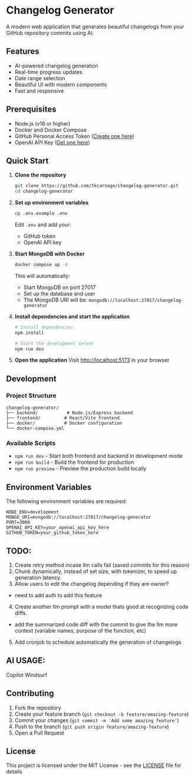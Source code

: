 # Changelog Generator

A modern web application that generates beautiful changelogs from your GitHub repository commits using AI.

## Features

- AI-powered changelog generation
- Real-time progress updates
- Date range selection
- Beautiful UI with modern components
- Fast and responsive

## Prerequisites

- Node.js (v18 or higher)
- Docker and Docker Compose
- GitHub Personal Access Token ([Create one here](https://github.com/settings/tokens))
- OpenAI API Key ([Get one here](https://platform.openai.com/account/api-keys))

## Quick Start

1. **Clone the repository**

   ```bash
   git clone https://github.com/tkcarnage/changelog-generator.git
   cd changelog-generator
   ```

2. **Set up environment variables**

   ```bash
   cp .env.example .env
   ```

   Edit `.env` and add your:

   - GitHub token
   - OpenAI API key

3. **Start MongoDB with Docker**

   ```bash
   docker compose up -d
   ```

   This will automatically:

   - Start MongoDB on port 27017
   - Set up the database and user
   - The MongoDB URI will be: `mongodb://localhost:27017/changelog-generator`

4. **Install dependencies and start the application**

   ```bash
   # Install dependencies
   npm install

   # Start the development server
   npm run dev
   ```

5. **Open the application**
   Visit [http://localhost:5173](http://localhost:5173) in your browser

## Development

### Project Structure

```
changelog-generator/
├── backend/           # Node.js/Express backend
├── frontend/         # React/Vite frontend
├── docker/           # Docker configuration
└── docker-compose.yml
```

### Available Scripts

- `npm run dev` - Start both frontend and backend in development mode
- `npm run build` - Build the frontend for production
- `npm run preview` - Preview the production build locally

## Environment Variables

The following environment variables are required:

```env
NODE_ENV=development
MONGO_URI=mongodb://localhost:27017/changelog-generator
PORT=3000
OPENAI_API_KEY=your_openai_api_key_here
GITHUB_TOKEN=your_github_token_here
```

## TODO:

1. Create retry method incase llm calls fail (saved commits for this reason)
2. Chunk dynamically, instead of set size, with tokenizer, to speed up generation latency.
3. Allow users to edit the changelog depending if they are owner?

- need to add auth to add this feature

4. Create another llm prompt with a model thats good at recognizing code diffs.

- add the summarized code diff with the commit to give the llm more context (variable names, purpose of the function, etc)

5. Add cronjob to schedule automatically the generation of changelogs

## AI USAGE:

Copilot
Windsurf

## Contributing

1. Fork the repository
2. Create your feature branch (`git checkout -b feature/amazing-feature`)
3. Commit your changes (`git commit -m 'Add some amazing feature'`)
4. Push to the branch (`git push origin feature/amazing-feature`)
5. Open a Pull Request

## License

This project is licensed under the MIT License - see the [LICENSE](LICENSE) file for details
